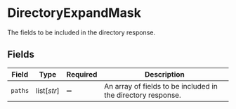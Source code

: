 # DirectoryExpandMask

The fields to be included in the directory response.


## Fields

| Field                                                        | Type                                                         | Required                                                     | Description                                                  |
| ------------------------------------------------------------ | ------------------------------------------------------------ | ------------------------------------------------------------ | ------------------------------------------------------------ |
| `paths`                                                      | list[*str*]                                                  | :heavy_minus_sign:                                           | An array of fields to be included in the directory response. |